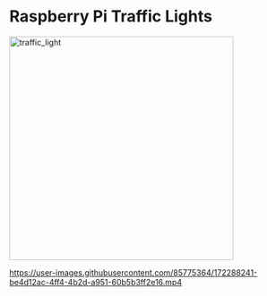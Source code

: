 # Raspberry Pi Traffic Lights

<img src="https://user-images.githubusercontent.com/85775364/172287368-cde8e429-58db-4ac0-9074-8d4f8e088de3.jpg" alt="traffic_light" width="400" align="center">

https://user-images.githubusercontent.com/85775364/172288241-be4d12ac-4ff4-4b2d-a951-60b5b3ff2e16.mp4

